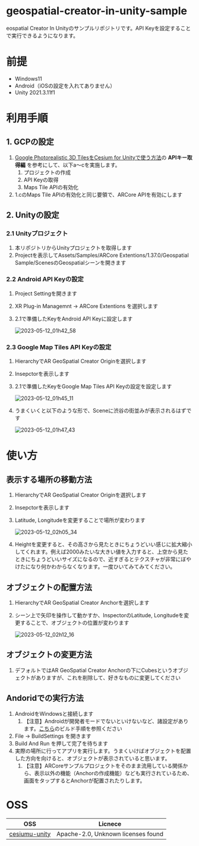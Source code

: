 # geospatial-creator-in-unity-sample
eospatial Creator In Unityのサンプルリポジトリです。API Keyを設定することで実行できるようになります。

# 前提
- Windows11
- Android（iOSの設定を入れてありません）
- Unity 2021.3.11f1

# 利用手順
## 1. GCPの設定

1. [Google Photorealistic 3D TilesをCesium for Unityで使う方法](https://lilea.net/lab/how-to-setup-photorealistic-3d-tiles-for-cesium-for-unity/)の **APIキー取得編** を参考にして、以下a～cを実施します。
    1. プロジェクトの作成
    2. API Keyの取得
    3. Maps Tile APIの有効化
2. 1.cのMaps Tile APIの有効化と同じ要領で、ARCore APIを有効にします

## 2. Unityの設定
### 2.1 Unityプロジェクト
1. 本リポジトリからUnityプロジェクトを取得します
2. Projectを表示してAssets/Samples/ARCore Extentions/1.37.0/Geospatial Sample/ScenesのGeospatialシーンを開きます

### 2.2 Android API Keyの設定
1. Project Settingを開きます
2. XR Plug-in Managemnt → ARCore Extentions を選択します
3. 2.1で準備したKeyをAndroid API Keyに設定します
    
    ![2023-05-12_01h42_58](https://github.com/machidyo/geospatial-creator-in-unity-sample/assets/1772636/bfc7ce49-345d-4daf-b33e-c12197117f37)

### 2.3 Google Map Tiles API Keyの設定
1. HierarchyでAR GeoSpatial Creator Originを選択します
2. Insepctorを表示します
3. 2.1で準備したKeyをGoogle Map Tiles API Keyの設定を設定します
    
    ![2023-05-12_01h45_11](https://github.com/machidyo/geospatial-creator-in-unity-sample/assets/1772636/1004c4cb-16e8-4dde-8fa3-84fb51d9b66d)

4. うまくいくと以下のような形で、Sceneに渋谷の街並みが表示されるはずです
    
    ![2023-05-12_01h47_43](https://github.com/machidyo/geospatial-creator-in-unity-sample/assets/1772636/b42db473-f9ec-4e75-b08d-9e3e3e265cfc)

# 使い方
## 表示する場所の移動方法
1. HierarchyでAR GeoSpatial Creator Originを選択します
2. Insepctorを表示します
3. Latitude, Longitudeを変更することで場所が変わります
    
    ![2023-05-12_02h05_34](https://github.com/machidyo/geospatial-creator-in-unity-sample/assets/1772636/10f581d2-aba0-48f8-92f3-d937f6f803dc)

4. Heightを変更すると、その高さから見たときにちょうどいい感じに拡大縮小してくれます。例えば2000みたいな大きい値を入力すると、上空から見たときにちょうどいいサイズになるので、近すぎるとテクスチャが非常にぼやけたになり何かわからなくなります。一度ひいてみてみてください。

## オブジェクトの配置方法
1. HierarchyでAR GeoSpatial Creator Anchorを選択します
2. シーン上で矢印を操作して動かすか、InspectorのLatitude, Longitudeを変更することで、オブジェクトの位置が変わります
    
    ![2023-05-12_02h12_16](https://github.com/machidyo/geospatial-creator-in-unity-sample/assets/1772636/41c018d5-a99a-4542-a4ba-920921967f11)

## オブジェクトの変更方法
1. デフォルトではAR GeoSpatial Creator Anchorの下にCubesというオブジェクトがありますが、これを削除して、好きなものに変更してください

## Andoridでの実行方法
1. AndroidをWindowsと接続します
    1. 【注意】Androidが開発者モードでないといけないなど、諸設定があります。[こちら](https://vanikki.com/unity-android-test/)のビルド手順を参照ください
2. File → BuildSettings を開きます
3. Build And Run を押して完了を待ちます
4. 実際の場所に行ってアプリを実行します。うまくいけばオブジェクトを配置した方向を向けると、オブジェクトが表示されていると思います。
    1. 【注意】ARCoreサンプルプロジェクトをそのまま流用している関係から、表示以外の機能（Anchorの作成機能）なども実行されているため、画面をタップするとAnchorが配置されたりします。

# OSS
OSS                                                         | Licnece
------------------------------------------------------------|-------------------------------------------
[cesiumu-unity](https://github.com/CesiumGS/cesium-unity)   | Apache-2.0, Unknown licenses found
